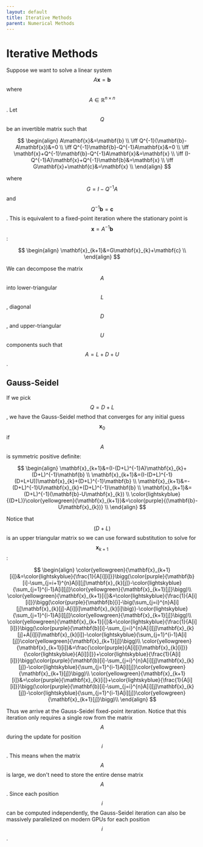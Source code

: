 ```yaml
---
layout: default
title: Iterative Methods
parent: Numerical Methods
---
```

# Iterative Methods

Suppose we want to solve a linear system $$A\mathbf{x}=\mathbf{b}$$ where $$A\in\mathbb{R}^{n\times n}$$. Let $$Q$$ be an invertible matrix such that

$$
\begin{align}
A\mathbf{x}&=\mathbf{b} \\
\iff Q^{-1}(\mathbf{b}-A\mathbf{x})&=0 \\
\iff Q^{-1}\mathbf{b}-Q^{-1}A\mathbf{x}&=0 \\
\iff \mathbf{x}+Q^{-1}\mathbf{b}-Q^{-1}A\mathbf{x}&=\mathbf{x} \\
\iff (I-Q^{-1}A)\mathbf{x}+Q^{-1}\mathbf{b}&=\mathbf{x} \\
\iff G\mathbf{x}+\mathbf{c}&=\mathbf{x} \\
\end{align}
$$

where $$G=I-Q^{-1}A$$ and $$Q^{-1}\mathbf{b}=\mathbf{c}$$. This is equivalent to a fixed-point iteration where the stationary point is $$\mathbf{x}=A^{-1}\mathbf{b}$$:

$$
\begin{align}
\mathbf{x}_{k+1}&=G\mathbf{x}_{k}+\mathbf{c} \\
\end{align}
$$

We can decompose the matrix $$A$$ into lower-triangular $$L$$, diagonal $$D$$, and upper-triangular $$U$$ components such that $$A=L+D+U$$. 

## Gauss-Seidel

If we pick $$Q=D+L$$, we have the Gauss-Seidel method that converges for any initial guess $$\mathbf{x}_{0}$$ if $$A$$ is symmetric positive definite: 

$$
\begin{align}
\mathbf{x}_{k+1}&=(I-(D+L)^{-1}A)\mathbf{x}_{k}+(D+L)^{-1}\mathbf{b} \\
\mathbf{x}_{k+1}&=(I-(D+L)^{-1}(D+L+U))\mathbf{x}_{k}+(D+L)^{-1}\mathbf{b} \\
\mathbf{x}_{k+1}&=-(D+L)^{-1}U\mathbf{x}_{k}+(D+L)^{-1}\mathbf{b} \\
\mathbf{x}_{k+1}&=(D+L)^{-1}(\mathbf{b}-U\mathbf{x}_{k}) \\
\color{lightskyblue}{(D+L)}\color{yellowgreen}{\mathbf{x}_{k+1}}&=\color{purple}{(\mathbf{b}-U\mathbf{x}_{k})} \\
\end{align}
$$

Notice that $$(D+L)$$ is an upper triangular matrix so we can use forward substitution to solve for $$\mathbf{x}_{k+1}$$:

$$
\begin{align}
\color{yellowgreen}{\mathbf{x}_{k+1}[i]}&=\color{lightskyblue}{\frac{1}{A[i][i]}}\bigg(\color{purple}{\mathbf{b}[i]-\sum_{j=i+1}^{n}A[i][j]\mathbf{x}_{k}[j]}-\color{lightskyblue}{\sum_{j=1}^{i-1}A[i][j]}\color{yellowgreen}{\mathbf{x}_{k+1}[j]}\bigg)\\
\color{yellowgreen}{\mathbf{x}_{k+1}[i]}&=\color{lightskyblue}{\frac{1}{A[i][i]}}\bigg(\color{purple}{\mathbf{b}[i]-\big(\sum_{j=i}^{n}A[i][j]\mathbf{x}_{k}[j]-A[i][i]\mathbf{x}_{k}[i]\big)}-\color{lightskyblue}{\sum_{j=1}^{i-1}A[i][j]}\color{yellowgreen}{\mathbf{x}_{k+1}[j]}\bigg)\\
\color{yellowgreen}{\mathbf{x}_{k+1}[i]}&=\color{lightskyblue}{\frac{1}{A[i][i]}}\bigg(\color{purple}{\mathbf{b}[i]-\sum_{j=i}^{n}A[i][j]\mathbf{x}_{k}[j]+A[i][i]\mathbf{x}_{k}[i]}-\color{lightskyblue}{\sum_{j=1}^{i-1}A[i][j]}\color{yellowgreen}{\mathbf{x}_{k+1}[j]}\bigg)\\
\color{yellowgreen}{\mathbf{x}_{k+1}[i]}&=\frac{\color{purple}{A[i][i]\mathbf{x}_{k}[i]}}{\color{lightskyblue}{A[i][i]}}+\color{lightskyblue}{\frac{1}{A[i][i]}}\bigg(\color{purple}{\mathbf{b}[i]-\sum_{j=i}^{n}A[i][j]\mathbf{x}_{k}[j]}-\color{lightskyblue}{\sum_{j=1}^{i-1}A[i][j]}\color{yellowgreen}{\mathbf{x}_{k+1}[j]}\bigg)\\
\color{yellowgreen}{\mathbf{x}_{k+1}[i]}&=\color{purple}{\mathbf{x}_{k}[i]}+\color{lightskyblue}{\frac{1}{A[i][i]}}\bigg(\color{purple}{\mathbf{b}[i]-\sum_{j=i}^{n}A[i][j]\mathbf{x}_{k}[j]}-\color{lightskyblue}{\sum_{j=1}^{i-1}A[i][j]}\color{yellowgreen}{\mathbf{x}_{k+1}[j]}\bigg)\\
\end{align}
$$

Thus we arrive at the Gauss-Seidel fixed-point iteration. Notice that this iteration only requires a single row from the matrix $$A$$ during the update for position $$i$$. This means when the matrix $$A$$ is large, we don't need to store the entire dense matrix $$A$$. Since each position $$i$$ can be computed independently, the Gauss-Seidel iteration can also be massively parallelized on modern GPUs for each position $$i$$. 
